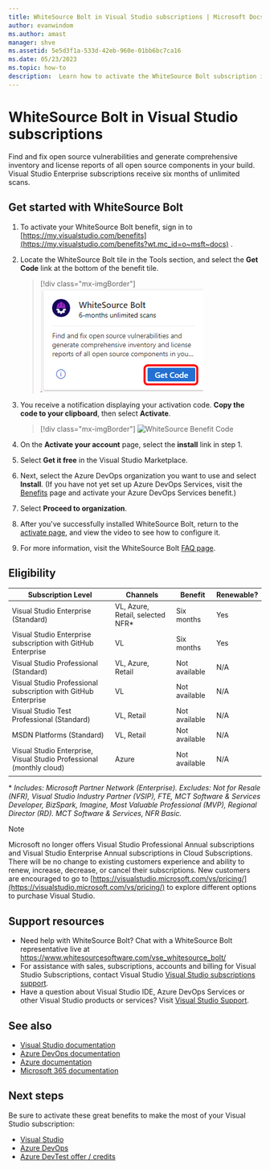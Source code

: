 ```yaml
---
title: WhiteSource Bolt in Visual Studio subscriptions | Microsoft Docs
author: evanwindom
ms.author: amast
manager: shve
ms.assetid: 5e5d3f1a-533d-42eb-960e-01bb6bc7ca16
ms.date: 05/23/2023
ms.topic: how-to
description:  Learn how to activate the WhiteSource Bolt subscription included with your Visual Studio subscription.
---
```

# WhiteSource Bolt in Visual Studio subscriptions

Find and fix open source vulnerabilities and generate comprehensive inventory and license reports of all open source components in your build. Visual Studio Enterprise subscriptions receive six months of unlimited scans.

## Get started with WhiteSource Bolt

1. To activate your WhiteSource Bolt benefit, sign in to [https://my.visualstudio.com/benefits](https://my.visualstudio.com/benefits?wt.mc_id=o~msft~docs) .

2. Locate the WhiteSource Bolt tile in the Tools section, and select the **Get Code** link at the bottom of the benefit tile.
   > [!div class="mx-imgBorder"]
   > ![WhiteSource Benefit Tile](_img/vs-whitesource/vs-whitesource-tile.png "Screenshot of the WhiteSource Bolt tile.  Get Code is highlighted.")

3. You receive a notification displaying your activation code.  **Copy the code to your clipboard**, then select **Activate**.
   > [!div class="mx-imgBorder"]
   > ![WhiteSource Benefit Code ](_img/vs-whitesource/vs-whitesource-code.png "Screenshot of the activation code screen. Activate is highlighted.")

4. On the **Activate your account** page, select the **install** link in step 1.
5. Select **Get it free** in the Visual Studio Marketplace.
6. Next, select the Azure DevOps organization you want to use and select **Install**.  (If you have not yet set up Azure DevOps Services, visit the [Benefits](https://my.visualstudio.com/benefits) page and activate your Azure DevOps Services benefit.)

7. Select **Proceed to organization**.
8. After you've successfully installed WhiteSource Bolt, return to the [activate page](https://bolt.whitesourcesoftware.com/whitesource-bolt-azure-devops#activate), and view the video to see how to configure it. 
9. For more information, visit the WhiteSource Bolt [FAQ page](https://bolt.whitesourcesoftware.com/azure/faq/). 

## Eligibility

| Subscription Level | Channels  | Benefit | Renewable?    |
|--------------------|-----------|---------|---------------|
| Visual Studio Enterprise (Standard)   | VL, Azure, Retail,  selected NFR* | Six months | Yes |
| Visual Studio Enterprise subscription with GitHub Enterprise | VL | Six months | Yes |
| Visual Studio Professional (Standard) | VL, Azure, Retail | Not available | N/A |
| Visual Studio Professional subscription with GitHub Enterprise | VL | Not available | N/A |
| Visual Studio Test Professional (Standard) | VL, Retail | Not available | N/A |
| MSDN Platforms (Standard) | VL, Retail | Not available | N/A |
| Visual Studio Enterprise, Visual Studio Professional (monthly cloud) | Azure | Not available | N/A |
||

\*  *Includes: Microsoft Partner Network (Enterprise).  Excludes:  Not for Resale (NFR), Visual Studio Industry Partner (VSIP), FTE, MCT Software & Services Developer, BizSpark, Imagine, Most Valuable Professional (MVP), Regional Director (RD).  MCT Software & Services, NFR Basic.*

> [!NOTE]
> Microsoft no longer offers Visual Studio Professional Annual subscriptions and Visual Studio Enterprise Annual subscriptions in Cloud Subscriptions. There will be no change to existing customers experience and ability to renew, increase, decrease, or cancel their subscriptions. New customers are encouraged to go to [https://visualstudio.microsoft.com/vs/pricing/](https://visualstudio.microsoft.com/vs/pricing/) to explore different options to purchase Visual Studio.

## Support resources

+ Need help with WhiteSource Bolt?  Chat with a WhiteSource Bolt representative live at https://www.whitesourcesoftware.com/vse_whitesource_bolt/
+ For assistance with sales, subscriptions, accounts and billing for Visual Studio Subscriptions, contact Visual Studio [Visual Studio subscriptions support](https://my.visualstudio.com/gethelp).
+ Have a question about Visual Studio IDE, Azure DevOps Services or other Visual Studio products or services?  Visit [Visual Studio Support](https://visualstudio.microsoft.com/support/).

## See also

+ [Visual Studio documentation](/visualstudio/)
+ [Azure DevOps documentation](/azure/devops/)
+ [Azure documentation](/azure/)
+ [Microsoft 365 documentation](/microsoft-365/)

## Next steps

Be sure to activate these great benefits to make the most of your Visual Studio subscription:
+ [Visual Studio](vs-ide-benefit.md)
+ [Azure DevOps](vs-azure-devops.md)
+ [Azure DevTest offer / credits](/azure/devtest/offer/)